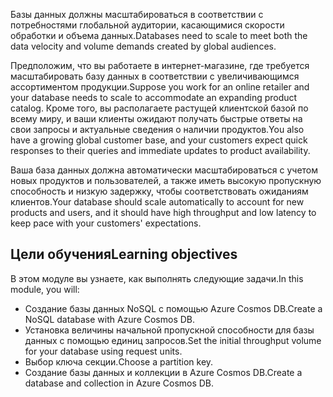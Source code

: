 <span data-ttu-id="3d1d6-101">Базы данных должны масштабироваться в соответствии с потребностями глобальной аудитории, касающимися скорости обработки и объема данных.</span><span class="sxs-lookup"><span data-stu-id="3d1d6-101">Databases need to scale to meet both the data velocity and volume demands created by global audiences.</span></span>

<span data-ttu-id="3d1d6-102">Предположим, что вы работаете в интернет-магазине, где требуется масштабировать базу данных в соответствии с увеличивающимся ассортиментом продукции.</span><span class="sxs-lookup"><span data-stu-id="3d1d6-102">Suppose you work for an online retailer and your database needs to scale to accommodate an expanding product catalog.</span></span> <span data-ttu-id="3d1d6-103">Кроме того, вы располагаете растущей клиентской базой по всему миру, и ваши клиенты ожидают получать быстрые ответы на свои запросы и актуальные сведения о наличии продуктов.</span><span class="sxs-lookup"><span data-stu-id="3d1d6-103">You also have a growing global customer base, and your customers expect quick responses to their queries and immediate updates to product availability.</span></span>

<span data-ttu-id="3d1d6-104">Ваша база данных должна автоматически масштабироваться с учетом новых продуктов и пользователей, а также иметь высокую пропускную способность и низкую задержку, чтобы соответствовать ожиданиям клиентов.</span><span class="sxs-lookup"><span data-stu-id="3d1d6-104">Your database should scale automatically to account for new products and users, and it should have high throughput and low latency to keep pace with your customers' expectations.</span></span>

## <a name="learning-objectives"></a><span data-ttu-id="3d1d6-105">Цели обучения</span><span class="sxs-lookup"><span data-stu-id="3d1d6-105">Learning objectives</span></span>
<span data-ttu-id="3d1d6-106">В этом модуле вы узнаете, как выполнять следующие задачи.</span><span class="sxs-lookup"><span data-stu-id="3d1d6-106">In this module, you will:</span></span>

- <span data-ttu-id="3d1d6-107">Создание базы данных NoSQL с помощью Azure Cosmos DB.</span><span class="sxs-lookup"><span data-stu-id="3d1d6-107">Create a NoSQL database with Azure Cosmos DB.</span></span>
- <span data-ttu-id="3d1d6-108">Установка величины начальной пропускной способности для базы данных с помощью единиц запросов.</span><span class="sxs-lookup"><span data-stu-id="3d1d6-108">Set the initial throughput volume for your database using request units.</span></span>
- <span data-ttu-id="3d1d6-109">Выбор ключа секции.</span><span class="sxs-lookup"><span data-stu-id="3d1d6-109">Choose a partition key.</span></span>
- <span data-ttu-id="3d1d6-110">Создание базы данных и коллекции в Azure Cosmos DB.</span><span class="sxs-lookup"><span data-stu-id="3d1d6-110">Create a database and collection in Azure Cosmos DB.</span></span>
